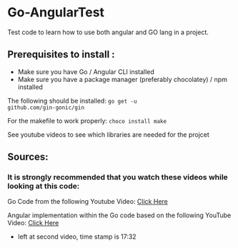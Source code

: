 # Go-AngularTest

Test code to learn how to use both angular and GO lang in a project.

## Prerequisites to install :

* Make sure you have Go / Angular CLI installed
* Make sure you have a package manager (preferably chocolatey) / npm installed

The following should be installed:
 <code>go get -u github.com/gin-gonic/gin</code><br>

 For the makefile to work properly:
 <code>choco install make </code>
 
 See youtube videos to see which libraries are needed for the projcet
 

## Sources:
### It is strongly recommended that you watch these videos while looking at this code:

Go Code from the following Youtube Video: <a href="https://www.youtube.com/watch?v=LOn1GUsjOF4&list=LL&index=2" target="_blank">Click Here</a> 

Angular implementation within the Go code based on the following YouTube Video: <a href="https://www.youtube.com/watch?v=pHRHJCYBqxw&list=LL&index=1" target="_blank">Click Here</a>

* left at second video, time stamp is 17:32
